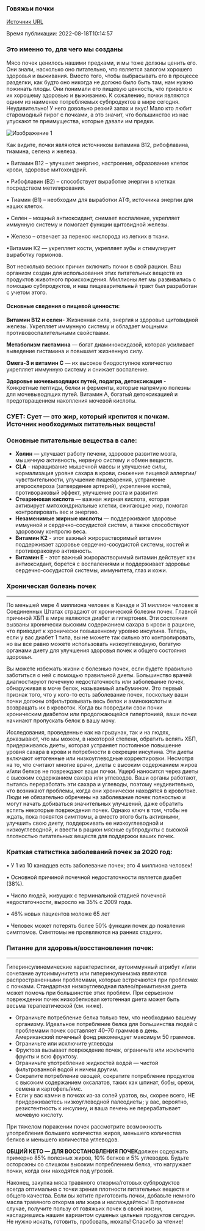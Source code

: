 ### Говяжьи почки

[Источник URL](https://www.higherhealths.ca/blogs/news/beef-kidney-the-forgotten-food)

Время публикации: 2022-08-18T10:14:57


### Это именно то, для чего мы созданы

Мясо почек ценилось нашими предками, и мы тоже должны ценить его. Они знали, насколько оно питательно, что является залогом хорошего здоровья и выживания. Вместо того, чтобы выбрасывать его в процессе разделки, как будто оно никогда не должно было быть там, нам нужно пожинать плоды. Они понимали его пищевую ценность, что привело к их хорошему здоровью и выживанию. К сожалению, почки являются одним из наименее потребляемых субпродуктов в мире сегодня. Неудивительно! У него довольно резкий запах и вкус! Мало кто любит старомодный пирог с почками, а это значит, что большинство из нас упускают те преимущества, которые давали им предки.

![Изображение 1](https://cdn.shopify.com/s/files/1/0422/1865/1806/files/Kidney_InfoGraph_480x480.png?v=1725563416)

Как видите, почки являются источником витамина B12, рибофлавина, тиамина, селена и железа.

• Витамин B12 – улучшает энергию, настроение, образование клеток крови, здоровье митохондрий.

• Рибофлавин (B2) – способствует выработке энергии в клетках посредством метилирования.

• Тиамин (B1) – необходим для выработки АТФ, источника энергии для наших клеток.

• Селен – мощный антиоксидант, снимает воспаление, укрепляет иммунную систему и помогает функции щитовидной железы.

• Железо – отвечает за перенос кислорода из легких в ткани.

•Витамин К2 — укрепляет кости, укрепляет зубы и стимулирует выработку гормонов.

Вот несколько веских причин включить почки в свой рацион. Ваш организм создан для использования этих питательных веществ из продуктов животного происхождения. Миллионы лет мы развивались с помощью субпродуктов, и наш пищеварительный тракт был разработан с учетом этого.

#### Основные сведения о пищевой ценности:

**Витамин B12 и селен**- Жизненная сила, энергия и здоровье щитовидной железы. Укрепляет иммунную систему и обладает мощными противовоспалительными свойствами.

**Метаболизм гистамина** — богат диаминоксидазой, которая усиливает выведение гистамина и повышает жизненную силу.

**Омега-3 и витамин С** — их высокое биодоступное количество укрепляет иммунную систему и снижает воспаление.

**Здоровье мочевыводящих путей, подагра, детоксикация** - Конкретные пептиды, белки и ферменты, которые напрямую полезны для мочевыводящих путей. Витамин А, богатый детоксикацией и предотвращением накопления мочевой кислоты.

### **СУЕТ:** Сует — это жир, который крепится к почкам. Источник необходимых питательных веществ!

### Основные питательные вещества в сале:

* **Холин** — улучшает работу печени, здоровое развитие мозга, мышечную активность, нервную систему и обмен веществ.
* **CLA** - наращивание мышечной массы и улучшение силы, нормализация уровня сахара в крови, снижение пищевой аллергии/чувствительности, улучшение пищеварения, устранение атеросклероза (затвердение артерий), укрепление костей, противораковый эффект, улучшение роста и развития
* **Стеариновая кислота** — важная жирная кислота, которая активирует митохондриальные клетки, сжигающие жир, помогая контролировать вес и энергию.
* **Незаменимые жирные кислоты** — поддерживают здоровье иммунной и сердечно-сосудистой систем, а также способствуют здоровому контролю веса.
* **Витамин К2** - этот важный жирорастворимый витамин поддерживает здоровье сердечно-сосудистой системы, костей и противораковую активность.
* **Витамин Е** - этот важный жирорастворимый витамин действует как антиоксидант, борется с воспалениями и поддерживает здоровье сердечно-сосудистой системы, иммунитета, глаз и кожи.

### Хроническая болезнь почек
----------------------

По меньшей мере 4 миллиона человек в Канаде и 31 миллион человек в Соединенных Штатах страдают от хронической болезни почек. Главной причиной ХБП в мире являются диабет и гипертония. Эти состояния вызваны хронически высоким содержанием сахара в крови в рационе, что приводит к хронически повышенному уровню инсулина. Теперь, если у вас диабет 1 типа, вы не можете так сильно это контролировать, но вы все равно можете использовать низкоуглеводную, богатую органами диету для улучшения здоровья почек и общего состояния здоровья.

Вы можете избежать жизни с болезнью почек, если будете правильно заботиться о ней с помощью правильной диеты. Большинство врачей диагностируют почечную недостаточность или заболевание почек, обнаруживая в моче белок, называемый альбумином. Это первый признак того, что у кого-то есть заболевание почек, поскольку ваши почки должны отфильтровывать весь белок и аминокислоты и возвращать их в кровоток. Когда вы повредили свои почки хроническим диабетом или продолжающейся гипертонией, ваши почки начинают пропускать белок в вашу мочу.

Исследования, проведенные как на грызунах, так и на людях, доказывают, что мы можем, в некоторой степени, обратить вспять ХБП, придерживаясь диеты, которая устраняет постоянное повышение уровня сахара в крови и потребности в секреции инсулина. Эти диеты включают кетогенные или низкоуглеводные корректировки. Несмотря на то, что считают многие врачи, диеты с высоким содержанием жиров и/или белков не повреждают ваши почки. Ущерб наносится через диеты с высоким содержанием сахара или углеводов. Ваши органы работают, пытаясь переработать эти сахара и углеводы, поэтому неудивительно, что возникают проблемы, когда они хронически находятся в кровотоке. Люди не обязательно обречены на заболевание почек полностью и могут начать добиваться значительных улучшений, даже обратить вспять некоторые повреждения почек. Однако ключ в том, чтобы не ждать, пока появятся симптомы, а вместо этого быть активными, улучшить свою диету, поддерживать ее низкоуглеводной и низкоуглеводной, и ввести в рацион мясные субпродукты с высокой плотностью питательных веществ для поддержки ваших почек.

### Краткая статистика заболеваний почек за 2020 год:

• У 1 из 10 канадцев есть заболевание почек; это 4 миллиона человек!

• Основной причиной почечной недостаточности является диабет (38%).

• Число людей, живущих с терминальной стадией почечной недостаточности, выросло на 35% с 2009 года.

• 46% новых пациентов моложе 65 лет

• Человек может потерять более 50% функции почек до появления симптомов. Симптомы не проявляются на ранних стадиях.

### Питание для здоровья/восстановления почек:
-------------------------------------

Гиперинсулинемические характеристики, аутоиммунный атрибут и/или сочетание аутоиммунитета или гиперинсулинизма являются распространенными проблемами, которые встречаются при проблемах с почками. Стандартная низкоуглеводная палео/примитивная диета может помочь при большинстве этих проблем. При серьезном повреждении почек низкобелковая кетогенная диета может быть весьма терапевтической (см. ниже).

* Ограничьте потребление белка только тем, что необходимо вашему организму. Идеальное потребление белка для большинства людей с проблемами почек составляет 40–70 граммов в день. Американский почечный фонд рекомендует максимум 50 граммов.
* Ограничьте или исключите углеводы
* Фруктоза вызывает повреждение почек, ограничьте или исключите фрукты и всю фруктозу.
* Ограничьте употребление жидкостей водой — чистой фильтрованной водой и ничем другим.
* Сократите потребление овощей, сократите потребление продуктов с высоким содержанием оксалатов, таких как шпинат, бобы, орехи, семена и картофель/ямс.
* Если у вас камни в почках из-за солей уратов, вы, скорее всего, НЕ придерживаетесь низкоуглеводной палеодиеты; у вас, вероятно, резистентность к инсулину, и ваша печень не перерабатывает мочевую кислоту.

При тяжелом поражении почек рассмотрите возможность употребления большего количества жиров, меньшего количества белков и меньшего количества углеводов.

**ОБЩИЙ КЕТО — ДЛЯ ВОССТАНОВЛЕНИЯ ПОЧЕК**должен содержать примерно 85% полезных жиров, 10% белков и 5% углеводов. Будьте осторожны со слишком высоким потреблением белка, что нагружает почки, когда они находятся под угрозой.

Наконец, закупка мяса травяного откорма/готовых субпродуктов всегда оптимальна с точки зрения плотности питательных веществ и общего качества. Если вы хотите приготовить почки, добавьте немного масла травяного откорма или жира и наслаждайтесь! В противном случае, получите пользу от говяжьих почек в своей жизни, насладившись нашим вариантом сушеных цельных продуктов сегодня. Не нужно искать, готовить, пробовать, нюхать! Спасибо за чтение!